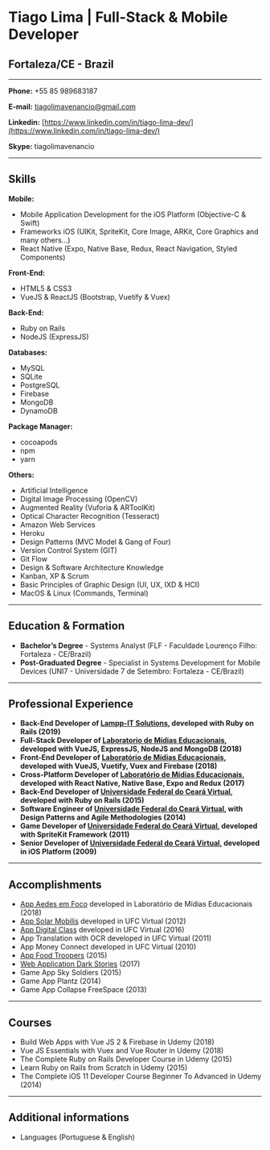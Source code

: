 # Tiago Lima | Full-Stack & Mobile Developer
## Fortaleza/CE - Brazil

---

**Phone:** +55 85 989683187

**E-mail:** tiagolimavenancio@gmail.com

**Linkedin:** [https://www.linkedin.com/in/tiago-lima-dev/](https://www.linkedin.com/in/tiago-lima-dev/)

**Skype:** tiagolimavenancio

---

## Skills


**Mobile:**
* Mobile Application Development for the iOS Platform (Objective-C & Swift) 
* Frameworks iOS (UIKit, SpriteKit, Core Image, ARKit, Core Graphics and many others...)
* React Native (Expo, Native Base, Redux, React Navigation, Styled Components)


**Front-End:**
* HTML5 & CSS3
* VueJS & ReactJS (Bootstrap, Vuetify & Vuex)


**Back-End:**
* Ruby on Rails
* NodeJS (ExpressJS)


**Databases:**
* MySQL
* SQLite
* PostgreSQL
* Firebase
* MongoDB
* DynamoDB

**Package Manager:**
* cocoapods
* npm
* yarn


**Others:**
* Artificial Intelligence
* Digital Image Processing (OpenCV)
* Augmented Reality (Vuforia & ARToolKit)
* Optical Character Recognition (Tesseract)
* Amazon Web Services
* Heroku
* Design Patterns (MVC Model & Gang of Four)
* Version Control System (GIT)
* Git Flow
* Design & Software Architecture Knowledge
* Kanban, XP & Scrum
* Basic Principles of Graphic Design (UI, UX, IXD & HCI)
* MacOS & Linux (Commands, Terminal)



---

## Education & Formation

* **Bachelor’s Degree** - Systems Analyst (FLF - Faculdade Lourenço Filho: Fortaleza - CE/Brazil)
* **Post-Graduated Degree** - Specialist in Systems Development for Mobile Devices (UNI7 - Universidade 7 de Setembro: Fortaleza - CE/Brazil)


---


## Professional Experience
* **Back-End Developer of [Lampp-IT Solutions](https://www.lampp-it.com.br/), developed with Ruby on Rails (2019)**
* **Full-Stack Developer of [Laboratorio de Mídias Educacionais](http://lme.ufc.br/), developed with VueJS, ExpressJS, NodeJS and MongoDB (2018)**
* **Front-End Developer of [Laboratório de Mídias Educacionais](http://lme.ufc.br/), developed with VueJS, Vuetify, Vuex and Firebase (2018)**
* **Cross-Platform Developer of [Laboratório de Mídias Educacionais](http://lme.ufc.br/), developed with React Native, Native Base, Expo and Redux (2017)**
* **Back-End Developer of [Universidade Federal do Ceará Virtual](http://portal.virtual.ufc.br/), developed with Ruby on Rails (2015)**
* **Software Engineer of [Universidade Federal do Ceará Virtual](http://portal.virtual.ufc.br/), with Design Patterns and Agile Methodologies (2014)**
* **Game Developer of [Universidade Federal do Ceará Virtual](http://portal.virtual.ufc.br/), developed with SpriteKit Framework (2011)**
* **Senior Developer of [Universidade Federal do Ceará Virtual](http://portal.virtual.ufc.br/), developed in iOS Platform (2009)**



---



## Accomplishments

* [App Aedes em Foco](https://itunes.apple.com/br/app/aedes-em-foco-lme/id1146901883?l=en&mt=8) developed in Laboratório de Mídias Educacionais (2018)
* [App Solar Mobilis](https://itunes.apple.com/br/app/solar-mobilis/id1213025314?l=en&mt=8) developed in UFC Virtual (2012)
* [App Digital Class](https://itunes.apple.com/br/app/digital-class/id1199107757?l=en&mt=8) developed in UFC Virtual (2016)
* App Translation with OCR developed in UFC Virtual (2011) 
* App Money Connect developed in UFC Virtual (2010) 
* [App Food Troopers](http://tribunadoceara.uol.com.br/noticias/tecnologia/cearenses-criam-aplicativo-com-informacoes-sobre-food-trucks-de-fortaleza/) (2015)
* [Web Application Dark Stories](http://dark-stories.herokuapp.com/) (2017)
* Game App Sky Soldiers (2015)
* Game App Plantz (2014)
* Game App Collapse FreeSpace (2013)


---

## Courses

* Build Web Apps with Vue JS 2 & Firebase in Udemy (2018)
* Vue JS Essentials with Vuex and Vue Router in Udemy (2018)
* The Complete Ruby on Rails Developer Course in Udemy (2015)
* Learn Ruby on Rails from Scratch in Udemy (2015)
* The Complete iOS 11 Developer Course Beginner To Advanced in Udemy (2014)


---

## Additional informations

* Languages (Portuguese & English)





